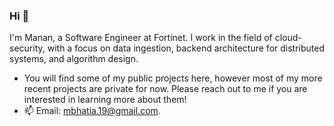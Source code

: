 ### Hi 👋
I'm Manan, a Software Engineer at Fortinet. I work in the field of cloud-security, with a focus on data ingestion, backend architecture for distributed systems, and algorithm design.
- You will find some of my public projects here, however most of my more recent projects are private for now. Please reach out to me if you are interested in learning more about them!
- 📫 Email: mbhatia.19@gmail.com.

<!--
## Projects

[![ReadMe Card](https://github-readme-stats.vercel.app/api/pin/?username=Manan-Bhatia-0&repo=Modus.ai&theme=tokyonight)](https://github.com/Manan-Bhatia-0/Modus.ai)
[![ReadMe Card](https://github-readme-stats.vercel.app/api/pin/?username=Manan-Bhatia-0&repo=data-structs-and-algorithms&theme=tokyonight)](https://github.com/Manan-Bhatia-0/data-structs-and-algorithms)
[![ReadMe Card](https://github-readme-stats.vercel.app/api/pin/?username=Manan-Bhatia-0&repo=right-leaning-red-black-tree&theme=tokyonight)](https://github.com/Manan-Bhatia-0/right-leaning-red-black-tree)
[![ReadMe Card](https://github-readme-stats.vercel.app/api/pin/?username=Manan-Bhatia-0&repo=airport-management-system&theme=tokyonight)](https://github.com/Manan-Bhatia-0/airport-management-system)
[![ReadMe Card](https://github-readme-stats.vercel.app/api/pin/?username=sferia003&repo=ctracr&theme=tokyonight)](https://github.com/sferia003/ctracr)
-->
<!--
## GitHub Statistics

[![Manan's GitHub Stats](https://github-readme-stats.vercel.app/api?username=Manan-Bhatia-0&theme=tokyonight&count_private=true&show_icons=true&include_all_commits&hide=prs)](https://github.com/Manan-Bhatia-0)
[![Top Languages](https://github-readme-stats.vercel.app/api/top-langs/?username=Manan-Bhatia-0&theme=tokyonight&exclude_repo=data-structs-and-algorithms&layout=compact&card_width=290)](https://github.com/Manan-Bhatia-0)
-->


<!--
**Manan-Bhatia-0/Manan-Bhatia-0** is a ✨ _special_ ✨ repository because its `README.md` (this file) appears on your GitHub profile.
###### readme stats(display cards) credits: https://github.com/anuraghazra/github-readme-stats
Here are some ideas to get you started:

- 🔭 I’m currently working on ...
- 🌱 I’m currently learning ...
- 👯 I’m looking to collaborate on ...
- 🤔 I’m looking for help with ...
- 💬 Ask me about ...
- 📫 How to reach me: ...
- 😄 Pronouns: ...
- ⚡ Fun fact: ...
-->
